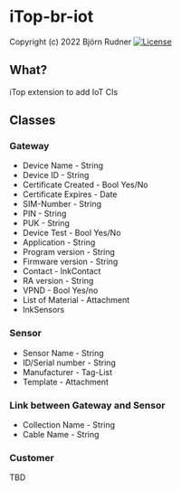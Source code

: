 # iTop-br-iot

Copyright (c) 2022 Björn Rudner
[![License](https://img.shields.io/github/license/rudnerbjoern/iTop-br-landscape)](https://github.com/rudnerbjoern/iTop-br-landscape/blob/main/LICENSE)


## What?

iTop extension to add IoT CIs

## Classes

### Gateway

* Device Name - String
* Device ID - String
* Certificate Created - Bool Yes/No
* Certificate Expires - Date
* SIM-Number - String
* PIN - String
* PUK - String
* Device Test - Bool Yes/No
* Application - String
* Program version - String
* Firmware version - String
* Contact - lnkContact
* RA version - String
* VPND - Bool Yes/no
* List of Material - Attachment
* lnkSensors

### Sensor

* Sensor Name - String
* ID/Serial number - String
* Manufacturer - Tag-List
* Template - Attachment

### Link between Gateway and Sensor

* Collection Name - String
* Cable Name - String

### Customer

TBD
